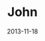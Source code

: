 ---
layout: media
category: media
title: "John"
date: 2013-11-18
description: "Kingdom story"
video: "https://s3.amazonaws.com/crossroadsvideomessages/kingdom_come_wk6_intv_john.mp4"
video-poster: "http://s3.amazonaws.com/crossroads-media/images/legacy/content/john_still.jpg"
---